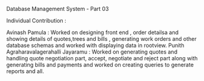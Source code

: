 Database Management System - Part 03

Individual Contribution :

Avinash Pamula : Worked on designing front end , order detailsa and showing details of quotes,trees and bills , generating work orders and other database schemas and worked with displaying data in rootview. 
Punith Agraharavalagerahalli Jayaramu : Worked on generating quotes and handling quote negotiation part, accept, negotiate and reject part along with generating bills and payments and worked on creating queries to generate reports and all.
